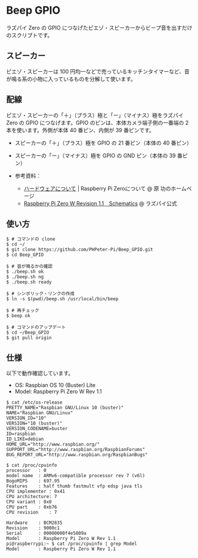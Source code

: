 # Beep GPIO

ラズパイ Zero の GPIO につなげたピエゾ・スピーカーからビープ音を出すだけのスクリプトです。

## スピーカー

ピエゾ・スピーカーは 100 円均一などで売っているキッチンタイマーなど、音が鳴る系の小物に入っているものを分解して使います。

## 配線

ピエゾ・スピーカーの「＋」（プラス）極と「ー」（マイナス）極をラズパイ Zero の GPIO につなげます。GPIO のピンは、本体カメラ端子側の一番端の 2 本を使います。外側が本体 40 番ピン、内側が 39 番ピンです。

- スピーカーの「＋」（プラス）極を GPIO の 21 番ピン（本体の 40 番ピン）
- スピーカーの「ー」（マイナス）極を GPIO の GND ピン（本体の 39 番ピン）

- 参考資料：
  - [ハードウェアについて](http://hara.jpn.com/_default/ja/Topics/RaspPiZero.html) | Raspberry Pi Zeroについて @ 原 功のホームページ
  - [Raspberry Pi Zero W Revision 1.1　Schematics](https://www.raspberrypi.org/documentation/hardware/raspberrypi/schematics/rpi_SCH_ZeroW_1p1_reduced.pdf) @ ラズパイ公式

## 使い方

```shellsession
$ # コマンドの clone
$ cd ~/
$ git clone https://github.com/PHPeter-Pi/Beep_GPIO.git
$ cd Beep_GPIO

$ # 音が鳴るかの確認
$ ./beep.sh ok
$ ./beep.sh ng
$ ./beep.sh ready

$ # シンボリック・リンクの作成
$ ln -s $(pwd)/beep.sh /usr/local/bin/beep

$ # 再チェック
$ beep ok

$ # コマンドのアップデート
$ cd ~/Beep_GPIO
$ git pull origin
```

## 仕様

以下で動作確認しています。

- OS: Raspbian OS 10 (Buster) Lite
- Model: Raspberry Pi Zero W Rev 1.1

```shellsession
$ cat /etc/os-release
PRETTY_NAME="Raspbian GNU/Linux 10 (buster)"
NAME="Raspbian GNU/Linux"
VERSION_ID="10"
VERSION="10 (buster)"
VERSION_CODENAME=buster
ID=raspbian
ID_LIKE=debian
HOME_URL="http://www.raspbian.org/"
SUPPORT_URL="http://www.raspbian.org/RaspbianForums"
BUG_REPORT_URL="http://www.raspbian.org/RaspbianBugs"

$ cat /proc/cpuinfo
processor	: 0
model name	: ARMv6-compatible processor rev 7 (v6l)
BogoMIPS	: 697.95
Features	: half thumb fastmult vfp edsp java tls
CPU implementer	: 0x41
CPU architecture: 7
CPU variant	: 0x0
CPU part	: 0xb76
CPU revision	: 7

Hardware	: BCM2835
Revision	: 9000c1
Serial		: 00000000f4e5809a
Model		: Raspberry Pi Zero W Rev 1.1
pi@raspberrypi:~ $ cat /proc/cpuinfo | grep Model
Model		: Raspberry Pi Zero W Rev 1.1
```
